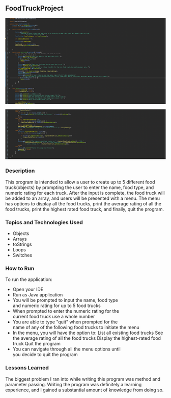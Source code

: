 ## FoodTruckProject

 ![](Images/Screen%20Shot%202021-01-29%20at%204.21.33%20PM.png)

 ![](Images/Screen%20Shot%202021-01-29%20at%204.22.13%20PM.png)

### Description

 This program is intended to allow a user to create up to 5 different food truck(objects) by prompting the user to enter the name, food type, and numeric rating for each truck. After the input is complete, the food truck will be added to an array, and users will be presented with a menu. The menu has options to display all the food trucks, print the average rating of all the food trucks, print the highest rated food truck, and finally, quit the program.  

### Topics and Technologies Used

* Objects
* Arrays
* toStrings
* Loops
* Switches

### How to Run

 To run the application:

* Open your IDE
* Run as Java application
* You will be prompted to input the name, food type   
  and numeric rating for up to 5 food trucks
* When prompted to enter the numeric rating for the   
  current food truck use a whole number
* You are able to type "quit" when prompted for the   
  name of any of the following food trucks to initiate the menu
* In the menu, you will have the option to:
  List all existing food trucks
  See the average rating of all the food trucks
  Display the highest-rated food truck
  Quit the program
* You can navigate through all the menu options until   
  you decide to quit the program

### Lessons Learned

 The biggest problem I ran into while writing this program was method and parameter passing. Writing the program was definitely a learning experience, and I gained a substantial amount of knowledge from doing so. 
